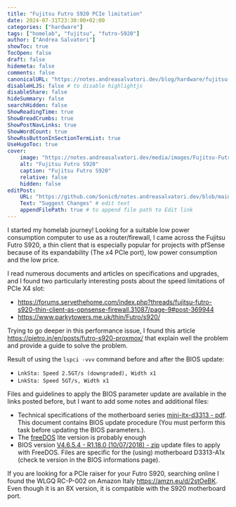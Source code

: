 ```yaml
---
title: "Fujitsu Futro S920 PCIe limitation"
date: 2024-07-31T23:30:00+02:00
categories: ["hardware"]
tags: ["homelab", "fujitsu", "futro-S920"]
author: ["Andrea Salvatori"]
showToc: true
TocOpen: false
draft: false
hidemeta: false
comments: false
canonicalURL: "https://notes.andreasalvatori.dev/blog/hardware/fujitsu-futro-s920-pcie/"
disableHLJS: false # to disable highlightjs
disableShare: false
hideSummary: false
searchHidden: false
ShowReadingTime: true
ShowBreadCrumbs: true
ShowPostNavLinks: true
ShowWordCount: true
ShowRssButtonInSectionTermList: true
UseHugoToc: true
cover:
    image: "https://notes.andreasalvatori.dev/media/images/Fujitsu-Futro-S920.jpg"
    alt: "Fujitsu Futro S920"
    caption: "Fujitsu Futro S920"
    relative: false
    hidden: false
editPost:
    URL: "https://github.com/Sonic0/notes.andreasalvatori.dev/blob/main/content"
    Text: "Suggest Changes" # edit text
    appendFilePath: true # to append file path to Edit link
---
```


I started my homelab journey! Looking for a suitable low power consumption computer to use as a router/firewall, I came across the Fujitsu Futro S920, a thin client that is especially popular for projects with pfSense because of its expandability (The x4 PCIe port), low power consumption and the low price.

I read numerous documents and articles on specifications and upgrades, and I found two particularly interesting posts about the speed limitations of PCIe X4 slot:
- https://forums.servethehome.com/index.php?threads/fujitsu-futro-s920-thin-client-as-opnsense-firewall.31087/page-9#post-369944
- https://www.parkytowers.me.uk/thin/Futro/s920/

Trying to go deeper in this performance issue, I found this article https://pietro.in/en/posts/futro-s920-proxmox/ that explain well the problem and provide a guide to solve the problem.

Result of using the `lspci -vvv` command before and after the BIOS update:
- `LnkSta: Speed 2.5GT/s (downgraded), Width x1`
- `LnkSta: Speed 5GT/s, Width x1`

Files and guidelines to apply the BIOS parameter update are available in the links posted before, but I want to add some notes and additional files:
- Technical specifications of the motherboard series [mini-itx-d3313 - pdf](/media/documents/v14-mini-itx-d3313-s4-s5-s6-12-2015.pdf). This document contains BIOS update procedure (You must perform this task before updating the BIOS parameters.).
- The [freeDOS](https://www.freedos.org/download/) lite version is probably enough
- BIOS version [V4.6.5.4 - R1.18.0 (10/07/2018) - zip](/media/documents/DOS_BIOS_UPDATE_D3313A1x_V4654R1180.pdf) update files to apply with FreeDOS. Files are specific for the (using) motherboard D3313-A1x (check te version in the BIOS informations page).

If you are looking for a PCIe raiser for your Futro S920, searching online I found the WLGQ RC-P-002 on Amazon Italy https://amzn.eu/d/2stOeBK. Even though it is an 8X version, it is compatible with the S920 motherboard port.